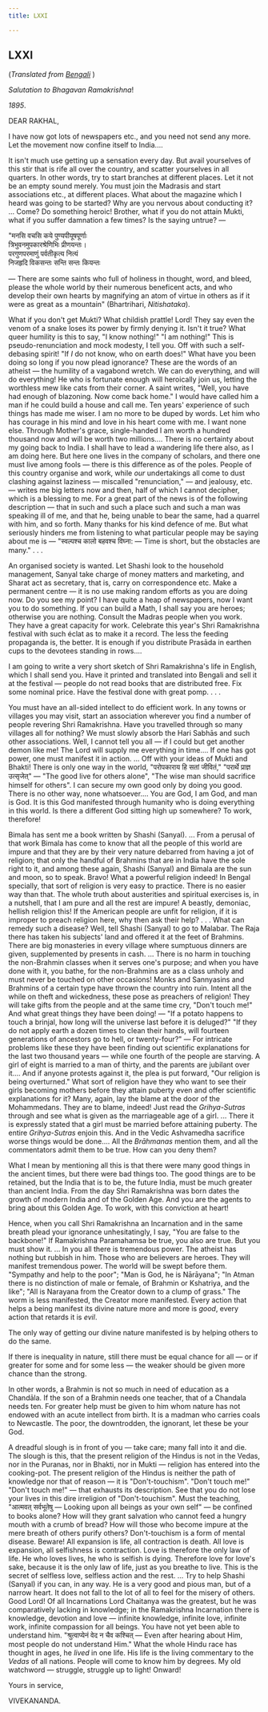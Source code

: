 ```yaml
---
title: LXXI

---
```





  

  


## LXXI

(*Translated from [Bengali](b7159e6071.pdf)* )

*Salutation to Bhagavan Ramakrishna*!

*1895*.

DEAR RAKHAL,

I have now got lots of newspapers etc., and you need not send any more.
Let the movement now confine itself to India....

It isn't much use getting up a sensation every day. But avail yourselves
of this stir that is rife all over the country, and scatter yourselves
in all quarters. In other words, try to start branches at different
places. Let it not be an empty sound merely. You must join the Madrasis
and start associations etc., at different places. What about the
magazine which I heard was going to be started? Why are you nervous
about conducting it? ... Come? Do something heroic! Brother, what if you
do not attain Mukti, what if you suffer damnation a few times? Is the
saying untrue? —

"मनसि वचसि कये पुण्यपीयूषपूर्णाः  
त्रिभुवनमुपकारश्रेणिभिः प्रीणयन्तः।  
परगुणपरमाणुं पर्वतीकृत्य नित्यं  
निजहृदि विकसन्तः सन्ति सन्तः कियन्तः

— There are some saints who full of holiness in thought, word, and
bleed, please the whole world by their numerous beneficent acts, and who
develop their own hearts by magnifying an atom of virtue in others as if
it were as great as a mountain" (Bhartrihari, *Nitishataka*).

What if you don't get Mukti? What childish prattle! Lord! They say even
the venom of a snake loses its power by firmly denying it. Isn't it
true? What queer humility is this to say, "I know nothing!" "I am
nothing!" This is pseudo-renunciation and mock modesty, I tell you. Off
with such a self-debasing spirit! "If *I* do not know, who on earth
does!" What have you been doing so long if you now plead ignorance?
These are the words of an atheist — the humility of a vagabond wretch.
We can do everything, and will do everything! He who is fortunate enough
will heroically join us, letting the worthless mew like cats from their
corner. A saint writes, "Well, you have had enough of blazoning. Now
come back home." I would have called him a man if he could build a house
and call me. Ten years' experience of such things has made me wiser. I
am no more to be duped by words. Let him who has courage in his mind and
love in his heart come with me. I want none else. Through Mother's
grace, single-handed I am worth a hundred thousand now and will be worth
two millions.... There is no certainty about my going back to India. I
shall have to lead a wandering life there also, as I am doing here. But
here one lives in the company of scholars, and there one must live among
fools — there is this difference as of the poles. People of this country
organise and work, while *our* undertakings all come to dust clashing
against laziness — miscalled "renunciation," — and jealousy, etc. —
writes me big letters now and then, half of which I cannot decipher,
which is a blessing to me. For a great part of the news is of the
following description — that in such and such a place such and such a
man was speaking ill of me, and that he, being unable to bear the same,
had a quarrel with him, and so forth. Many thanks for his kind defence
of me. But what seriously hinders me from listening to what particular
people may be saying about me is — "स्वल्पश्च कालो बहवश्च विघ्ना: — Time
is short, but the obstacles are many." . . .

An organised society is wanted. Let Shashi look to the household
management, Sanyal take charge of money matters and marketing, and
Sharat act as secretary, that is, carry on correspondence etc. Make a
permanent centre — it is no use making random efforts as you are doing
now. Do you see my point? I have quite a heap of newspapers, now I want
you to do something. If you can build a Math, I shall say you are
heroes; otherwise you are nothing. Consult the Madras people when you
work. They have a great capacity for work. Celebrate this year's Shri
Ramakrishna festival with such éclat as to make it a record. The less
the feeding propaganda is, the better. It is enough if you distribute
Prasāda in earthen cups to the devotees standing in rows....

I am going to write a very short sketch of Shri Ramakrishna's life in
English, which I shall send you. Have it printed and translated into
Bengali and sell it at the festival — people do not read books that are
distributed free. Fix some nominal price. Have the festival done with
great pomp. . . .

You must have an all-sided intellect to do efficient work. In any towns
or villages you may visit, start an association wherever you find a
number of people revering Shri Ramakrishna. Have you travelled through
so many villages all for nothing? We must slowly absorb the Hari Sabhās
and such other associations. Well, I cannot tell you all — if I could
but get another demon like me! The Lord will supply me everything in
time.... If one has got power, one must manifest it in action. ... Off
with your ideas of Mukti and Bhakti! There is only one way in the world,
"परोपकाराय हि सतां जीवितं," "परार्थे प्राज्ञ उत्सृजेत्" — "The good live
for others alone", "The wise man should sacrifice himself for others". I
can secure my own good only by doing you good. There is no other way,
none whatsoever.... You are God, I am God, and man is God. It is this
God manifested through humanity who is doing everything in this world.
Is there a different God sitting high up somewhere? To work, therefore!

Bimala has sent me a book written by Shashi (Sanyal). ... From a perusal
of that work Bimala has come to know that all the people of this world
are impure and that they are by their very nature debarred from having a
jot of religion; that only the handful of Brahmins that are in India
have the sole right to it, and among these again, Shashi (Sanyal) and
Bimala are the sun and moon, so to speak. Bravo! What a powerful
religion indeed! In Bengal specially, that sort of religion is very easy
to practice. There is no easier way than that. The whole truth about
austerities and spiritual exercises is, in a nutshell, that I am pure
and all the rest are impure! A beastly, demoniac, hellish religion this!
If the American people are unfit for religion, if it is improper to
preach religion here, why then ask their help? . . . What can remedy
such a disease? Well, tell Shashi (Sanyal) to go to Malabar. The Raja
there has taken his subjects' land and offered it at the feet of
Brahmins. There are big monasteries in every village where sumptuous
dinners are given, supplemented by presents in cash. ... There is no
harm in touching the non-Brahmin classes when it serves one's purpose;
and when you have done with it, you bathe, for the non-Brahmins are as a
class unholy and must never be touched on other occasions! Monks and
Sannyasins and Brahmins of a certain type have thrown the country into
ruin. Intent all the while on theft and wickedness, these pose as
preachers of religion! They will take gifts from the people and at the
same time cry, "Don't touch me!" And what great things they have been
doing! — "If a potato happens to touch a brinjal, how long will the
universe last before it is deluged?" "If they do not apply earth a dozen
times to clean their hands, will fourteen generations of ancestors go to
hell, or twenty-four?" — For intricate problems like these they have
been finding out scientific explanations for the last two thousand years
— while one fourth of the people are starving. A girl of eight is
married to a man of thirty, and the parents are jubilant over it.... And
if anyone protests against it, the plea is put forward, "Our religion is
being overturned." What sort of religion have they who want to see their
girls becoming mothers before they attain puberty even and offer
scientific explanations for it? Many, again, lay the blame at the door
of the Mohammedans. They are to blame, indeed! Just read the
*Grihya-Sutras* through and see what is given as the marriageable age of
a girl. ... There it is expressly stated that a girl must be married
before attaining puberty. The entire *Grihya-Sutras* enjoin this. And in
the Vedic Ashvamedha sacrifice worse things would be done.... All the
*Brāhmanas* mention them, and all the commentators admit them to be
true. How can you deny them?

What I mean by mentioning all this is that there were many good things
in the ancient times, but there were bad things too. The good things are
to be retained, but the India that is to be, the future India, must be
much greater than ancient India. From the day Shri Ramakrishna was born
dates the growth of modern India and of the Golden Age. And you are the
agents to bring about this Golden Age. To work, with this conviction at
heart!

Hence, when you call Shri Ramakrishna an Incarnation and in the same
breath plead your ignorance unhesitatingly, I say, "You are false to the
backbone!" If Ramakrishna Paramahamsa be true, you also are true. But
you must show it. ... In you all there is tremendous power. The atheist
has nothing but rubbish in him. Those who are believers are heroes. They
will manifest tremendous power. The world will be swept before them.
"Sympathy and help to the poor"; "Man is God, he is Nārāyana"; "In Atman
there is no distinction of male or female, of Brahmin or Kshatriya, and
the like"; "All is Narayana from the Creator down to a clump of grass."
The worm is less manifested, the Creator more manifested. Every action
that helps a being manifest its divine nature more and more is *good*,
every action that retards it is *evil*.

The only way of getting our divine nature manifested is by helping
others to do the same.

If there is inequality in nature, still there must be equal chance for
all — or if greater for some and for some less — the weaker should be
given more chance than the strong.

In other words, a Brahmin is not so much in need of education as a
Chandāla. If the son of a Brahmin needs one teacher, that of a Chandala
needs ten. For greater help must be given to him whom nature has not
endowed with an acute intellect from birth. It is a madman who carries
coals to Newcastle. The poor, the downtrodden, the ignorant, let these
be your God.

A dreadful slough is in front of you — take care; many fall into it and
die. The slough is this, that the present religion of the Hindus is not
in the Vedas, nor in the Puranas, nor in Bhakti, nor in Mukti — religion
has entered into the cooking-pot. The present religion of the Hindus is
neither the path of knowledge nor that of reason — it is
"Don't-touchism". "Don't touch me!" "Don't touch me!" — that exhausts
its description. See that you do not lose your lives in this dire
irreligion of "Don't-touchism". Must the teaching, "आत्मवत् सर्वभूतेषु —
Looking upon all beings as your own self" — be confined to books alone?
How will they grant salvation who cannot feed a hungry mouth with a
crumb of bread? How will those who become impure at the mere breath of
others purify others? Don't-touchism is a form of mental disease.
Beware! All expansion is life, all contraction is death. All love is
expansion, all selfishness is contraction. Love is therefore the only
law of life. He who loves lives, he who is selfish is dying. Therefore
love for love's sake, because it is the only law of life, just as you
breathe to live. This is the secret of selfless love, selfless action
and the rest. ... Try to help Shashi (Sanyal) if you can, in any way. He
is a very good and pious man, but of a narrow heart. It does not fall to
the lot of all to feel for the misery of others. Good Lord! Of all
Incarnations Lord Chaitanya was the greatest, but he was comparatively
lacking in knowledge; in the Ramakrishna Incarnation there is knowledge,
devotion and love — infinite knowledge, infinite love, infinite work,
infinite compassion for all beings. You have not yet been able to
understand him. "श्रुत्वाप्येनं वेद न चैव कश्चित् — Even after hearing
about Him, most people do not understand Him." What the whole Hindu race
has thought in ages, he *lived* in one life. His life is the living
commentary to the *Vedas* of all nations. People will come to know him
by degrees. My old watchword — struggle, struggle up to light! Onward! 

Yours in service,

VIVEKANANDA.


